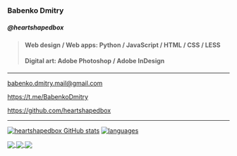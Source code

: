 ### Babenko Dmitry
##### @heartshapedbox

> #### Web design / Web apps: Python / JavaScript / HTML / CSS / LESS
> #### Digital art: Adobe Photoshop / Adobe InDesign
-----------------------------------------------------------------------------------------------------------------------------------------------------------------------------------
babenko.dmitry.mail@gmail.com

https://t.me/BabenkoDmitry

https://github.com/heartshapedbox

-----------------------------------------------------------------------------------------------------------------------------------------------------------------------------------
[![heartshapedbox GitHub stats](https://github-readme-stats.vercel.app/api?username=heartshapedbox&custom_title=Stats&show_icons=true&hide=issues&theme=tokyonight&bg_color=110,0d1117,1a1b27&hide_border=true)](https://github.com/heartshapedbox)
[![languages](https://github-readme-stats.vercel.app/api/top-langs/?username=heartshapedbox&layout=compact&theme=tokyonight&bg_color=110,0d1117,1a1b27&hide_border=true)](https://github.com/heartshapedbox)

<a href="https://github.com/heartshapedbox/rainy-night-city-syntax">
  <img align="center" src="https://github-readme-stats.vercel.app/api/pin/?username=heartshapedbox&repo=rainy-night-city-syntax&theme=tokyonight&bg_color=110,0d1117,1a1b27&hide_border=true" />
</a>
<a href="https://github.com/heartshapedbox/night-ocean-waves-syntax">
  <img align="center" src="https://github-readme-stats.vercel.app/api/pin/?username=heartshapedbox&repo=night-ocean-waves-syntax&theme=tokyonight&bg_color=110,0d1117,1a1b27&hide_border=true" />
</a>
<a href="https://github.com/heartshapedbox/python">
  <img align="center" src="https://github-readme-stats.vercel.app/api/pin/?username=heartshapedbox&repo=python&theme=tokyonight&bg_color=110,0d1117,1a1b27&hide_border=true" />
</a>
<!---
heartshapedbox/heartshapedbox is a ✨ special ✨ repository because its `README.md` (this file) appears on your GitHub profile.
You can click the Preview link to take a look at your changes.
--->
